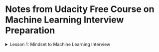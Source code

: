 # Notes from Udacity Free Course on Machine Learning Interview Preparation

<details>
<summary>Lesson 1: Mindset to Machine Learning Interview</summary>

<details>
<summary>Go Inside the mind of the employer</summary>

### Go inside the mind of the employer


If a company wants to hire a machine learning engineer (or data analyst or scientist), it’s clear that they are trying to solve a complex problem where traditional algorithmic solutions are hard to apply or simply do not work well enough.

They are also extremely motivated to solve that problem (otherwise they wouldn’t be in this business!).

> **Reflection Exercise**
> Before the interview, or even before you apply to a job, investigate possible
> answers to these questions.

> Why is the company hiring for this role?


Does it look like they're backfilling (ie: someone left the company or was promoted, so they need to fill in the job)? 

Or, are they expanding their team (therefore investing more in data science) or even starting their data team for the first time? 

These answers will help you see how you're needed. 

If the company is looking for a member of a large team, they likely need you to fill in a specific role and may want you to show expert skill in a specialization. 

If they're building out their data team, they may be looking for someone who's a fast learner and can help them make decisions - since they may not know what they need from a data team.

> How will this company's data team grow?

This will give you insight on longterm opportunities for you. If they're growing rapidly, that may signal you have potential to become a team lead in the future.
</details>

<details>
<summary>Identify a business problem</summary>

### Identify a business problem 

Showcase you're interested in solving the root issues in order to prevent further problems.

> **Reflection Exercise**
> Before the interview, or even before you apply to a job, investigate possible
> answers to these questions.


> Which business problem are they trying to solve? 

Identify a Business Problem

Imagine yourself in the role – find out as much as possible about the company and position. Then ask yourself: What is one core problem I need to solve? 

The answer should excite you, and drive you to find out more about the problem, existing approaches, and recent developments in that domain.

Choose a problem that is essential for the company.

For example, as a Machine Learning Engineer at Udacity, your primary responsibility could be to improve student engagement and retention.

It is widely known that MOOC completion rates are abysmally low. Why do students drop out of our programs? Do they find our content too hard, or too easy? How can we improve student engagement in the classroom?

Although you may not be able to figure this out, you can think of realistic possibilities.

For example, an e-vendor may want to make better recommendations based on search history. A healthcare company may want to better predict health risks. 

When you are in the interview, connect your past experiences to how you can fix these hypothetical issues.
</details>

<details>
<summary>Explore potential data sources</summary>

### Explore potential data sources

> See how your solution depends on your unique dataset.

Next, think about what data you would need to answer these questions. 

Some of this may be readily available, while you may have to build in additional hooks to gather certain pieces of information.

Dig into the company’s infrastructure and operations - what stack do they operate on, what APIs do they have, what data are they already collecting, etc.

Most companies today have a blog where they often discuss their challenges, approaches, successes, and failures.

This should give you further insight into how they operate, and what products and services they might have in the pipeline.
</details>

<details>
<summary>Discuss machine learning solutions</summary>

### Discuss machine learning solutions

Get familiar with answering interview questions for this unique field.

Now that you have a business problem to solve, you need to frame it in terms of machine learning. Given what you’re trying to achieve, and the data you think might be available, can you frame it as an ML problem?


Here are a couple questions to ask yourself.

> What is an appropriate model to use? 

> How would you go about training and evaluating it? 

> For example, the primary challenge that a lot of recommendation systems like Netflix and Amazon face is clustering, not prediction - i.e. once you are able to figure out groups of users who seem to have similar preference and behavior, it becomes a whole lot easier to recommend products that they may find useful.

This thought process will help you be prepared to talk about issues that matter to the company the most. Nobody expects you to walk into an interview and lay out a complete solution for something they’ve been working hard on for months or years! But everybody likes a candidate who shows genuine interest, motivation, and curiosity for a problem that is close to their hearts.

Depending on your interviewer and the stage of your interview, you may be asked more technical questions, but you should try to use any opportunity you get to demonstrate that you have thought about the company and role.

> **Pro Tip:** When asked more open-ended questions such as “Describe a technical challenge you faced when working on a project and how you solved it,” try to pick something that aligns well with the company’s interests.
</details>

<details>
<summary>Practice answering technical questions</summary>

### Practice answering technical questions

Bolster your confidence for interview day by practicing interview techniques.

#### Prepare to Demonstrate these Technical Skills

Essential skills of Machine Learning Engineer

**Computer Science Fundamentals and Programming**

- Data structures: Lists, stacks, queues, strings, hash maps, vectors, matrices, classes & objects, trees, graphs, etc.
- Algorithms: Recursion, searching, sorting, optimization, dynamic programming, etc.
- Computability and complexity: P vs. NP, NP-complete problems, big-O notation, approximate algorithms, etc.
- Computer architecture: Memory, cache, bandwidth, threads & processes, deadlocks, etc.

**Probability and Statisticss**

- Basic probability: Conditional probability, Bayes rule, likelihood, independence, etc.
- Probabilistic models: Bayes Nets, Markov Decision Processes, Hidden Markov Models, etc.
- Statistical measures: Mean, median, mode, variance, population parameters vs. sample statistics etc.
- Proximity and error metrics: Cosine similarity, mean-squared error, Manhattan and Euclidean distance, log-loss, etc.
- Distributions and random sampling: Uniform, normal, binomial, Poisson, etc.
- Analysis methods: ANOVA, hypothesis testing, factor analysis, etc.

**Data Modeling and Evaluation**

- Data preprocessing: Munging/wrangling, transforming, aggregating, etc.
- Pattern recognition: Correlations, clusters, trends, outliers & anomalies, etc.
- Dimensionality reduction: Eigenvectors, Principal Component Analysis, etc.
- Prediction: Classification, regression, sequence prediction, etc.; suitable error/accuracy metrics.
- Evaluation: Training-testing split, sequential vs. randomized cross-validation, etc.

**Machine Learning Algorithms and Libraries**

- Models: Parametric vs. nonparametric, decision tree, nearest neighbor, neural net, support vector machine, ensemble of multiple models, etc.
- Learning procedure: Linear regression, gradient descent, genetic algorithms, bagging, boosting, and other model-specific methods; regularization, hyperparameter tuning, etc.
- Tradeoffs and gotchas: Relative advantages and disadvantages, bias and variance, overfitting and underfitting, vanishing/exploding gradients, missing data, data leakage, etc.

**Software Engineering and System Design**

- Software interface: Library calls, REST APIs, data collection endpoints, database queries, etc.
- User interface: Capturing user inputs & application events, displaying results & visualization, etc.
- Scalability: Map-reduce, distributed processing, etc.
- Deployment: Cloud hosting, containers & instances, microservices, etc.
</details>

<details>
<summary>What else?</summary>

### What else?
Don't forget to ask your interviewers the questions in this exercise, also! Not only do you want to know the answers, asking will showcase your interest and thoughtfulness.

</details>

</details>

